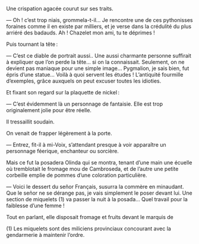Une crispation agacée courut sur ses traits.

— Oh ! c’est trop niais, grommela-t-il… Je rencontre une de ces pythonisses foraines comme il en existe par milliers, et je verse dans la crédulité du plus arriéré des badauds. Ah ! Chazelet mon ami, tu te déprimes !

Puis tournant la tête :

— C’est ce diable de portrait aussi.. Une aussi charmante personne suffirait à expliquer que l’on perde la tête… si on la connaissait. Seulement, on ne devient pas maniaque pour une simple image… Pygmalion, je sais bien, fut épris d’une statue… Voilà à quoi servent les études ! L’antiquité fourmille d’exemples, grâce auxquels on peut excuser toutes les
idioties.

Et fixant son regard sur la plaquette de nickel :

— C’est évidemment là un personnage de fantaisie. Elle est trop originalement jolie pour être réelle.

Il tressaillit soudain.

On venait de frapper légèrement à la porte.

— Entrez, fit-il à mi-Voix, s’attendant presque à voir apparaître un personnage féerique, enchanteur ou sorcière.

Mais ce fut la posadera Olinda qui se montra, tenant d’une main une écuelle où tremblotait le fromage mou de Cambroseda, et de l’autre une petite corbeille emplie de pommes d’une coloration particulière.

— Voici le dessert du señor Français, susurra la commère en minaudant. Que le señor ne se dérange pas, je vais simplement le poser devant lui. Une section de miquelets (1) va passer la nuit à la posada… Quel travail pour la faiblesse d’une femme !

Tout en parlant, elle disposait fromage et fruits devant le marquis de

(1) Les miquelets sont des miliciens provinciaux concourant avec la gendarmerie à maintenir l’ordre.
